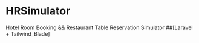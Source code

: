 # HRSimulator
Hotel Room Booking &amp;&amp; Restaurant Table Reservation Simulator
##[Laravel + Tailwind_Blade]
